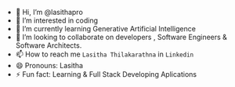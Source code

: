 - 👋 Hi, I’m @lasithapro
- 👀 I’m interested in coding
- 🌱 I’m currently learning Generative Artificial Intelligence
- 💞️ I’m looking to collaborate on developers , Software Engineers & Software Architects.
- 📫 How to reach me `Lasitha Thilakarathna` in `Linkedin`
- 😄 Pronouns: Lasitha
- ⚡ Fun fact: Learning & Full Stack Developing Aplications

<!---
lasithapro/lasithapro is a ✨ special ✨ repository because its `README.md` (this file) appears on your GitHub profile.
You can click the Preview link to take a look at your changes.
--->
